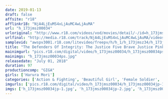 ```yaml
---
date: 2019-01-13
draft: false
affsite: "r18"
afflinkr18: "NjA4LjEuMS4xLjAuMC4wLjAuMA"
url: "h_173jmsz00034"
urloriginal: "http://www.r18.com/videos/vod/movies/detail/-/id=h_173jmsz00034"
urlfinal: "http://media.r18.com/track/NjA4LjEuMS4xLjAuMC4wLjAuMA/videos/vod/movies/detail/-/id=h_173jmsz00034"
samplevid: "awspv3001.r18.com/litevideo/freepv/h/h_1/h_173jmsz34/h_173jmsz34_dmb_w.mp4"
title: "The Defenders Of Integrity: The Justice Five Brave Justice Pink Is Defeated! Harula Mori"
mainimgurl: "pics.r18.com/digital/video/h_173jmsz00034/h_173jmsz00034ps.jpg"
mainimgs: "h_173jmsz00034ps.jpg"
releasedate: "July 01, 2018"
duration: 97
productioncomp: "GIGA"
girls: ['Harura Mori']
categories: ['Action & Fighting', 'Beautiful Girl', 'Female Soldier', 'Panty Shot', 'Featured Actress', 'Special Effects']
imgurls: ['pics.r18.com/digital/video/h_173jmsz00034/h_173jmsz00034jp-1.jpg', 'pics.r18.com/digital/video/h_173jmsz00034/h_173jmsz00034jp-2.jpg', 'pics.r18.com/digital/video/h_173jmsz00034/h_173jmsz00034jp-3.jpg', 'pics.r18.com/digital/video/h_173jmsz00034/h_173jmsz00034jp-4.jpg', 'pics.r18.com/digital/video/h_173jmsz00034/h_173jmsz00034jp-5.jpg', 'pics.r18.com/digital/video/h_173jmsz00034/h_173jmsz00034jp-6.jpg', 'pics.r18.com/digital/video/h_173jmsz00034/h_173jmsz00034jp-7.jpg', 'pics.r18.com/digital/video/h_173jmsz00034/h_173jmsz00034jp-8.jpg', 'pics.r18.com/digital/video/h_173jmsz00034/h_173jmsz00034jp-9.jpg', 'pics.r18.com/digital/video/h_173jmsz00034/h_173jmsz00034jp-10.jpg', 'pics.r18.com/digital/video/h_173jmsz00034/h_173jmsz00034jp-11.jpg', 'pics.r18.com/digital/video/h_173jmsz00034/h_173jmsz00034jp-12.jpg', 'pics.r18.com/digital/video/h_173jmsz00034/h_173jmsz00034jp-13.jpg', 'pics.r18.com/digital/video/h_173jmsz00034/h_173jmsz00034jp-14.jpg', 'pics.r18.com/digital/video/h_173jmsz00034/h_173jmsz00034jp-15.jpg', 'pics.r18.com/digital/video/h_173jmsz00034/h_173jmsz00034jp-16.jpg', 'pics.r18.com/digital/video/h_173jmsz00034/h_173jmsz00034jp-17.jpg', 'pics.r18.com/digital/video/h_173jmsz00034/h_173jmsz00034jp-18.jpg', 'pics.r18.com/digital/video/h_173jmsz00034/h_173jmsz00034jp-19.jpg', 'pics.r18.com/digital/video/h_173jmsz00034/h_173jmsz00034jp-20.jpg']
imgs: ['h_173jmsz00034jp-1.jpg', 'h_173jmsz00034jp-2.jpg', 'h_173jmsz00034jp-3.jpg', 'h_173jmsz00034jp-4.jpg', 'h_173jmsz00034jp-5.jpg', 'h_173jmsz00034jp-6.jpg', 'h_173jmsz00034jp-7.jpg', 'h_173jmsz00034jp-8.jpg', 'h_173jmsz00034jp-9.jpg', 'h_173jmsz00034jp-10.jpg', 'h_173jmsz00034jp-11.jpg', 'h_173jmsz00034jp-12.jpg', 'h_173jmsz00034jp-13.jpg', 'h_173jmsz00034jp-14.jpg', 'h_173jmsz00034jp-15.jpg', 'h_173jmsz00034jp-16.jpg', 'h_173jmsz00034jp-17.jpg', 'h_173jmsz00034jp-18.jpg', 'h_173jmsz00034jp-19.jpg', 'h_173jmsz00034jp-20.jpg']
---
```

